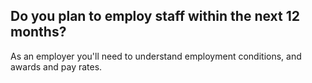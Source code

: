 ## Do you plan to employ staff within the next 12 months?

As an employer you'll need to understand employment conditions, and awards and pay rates.
